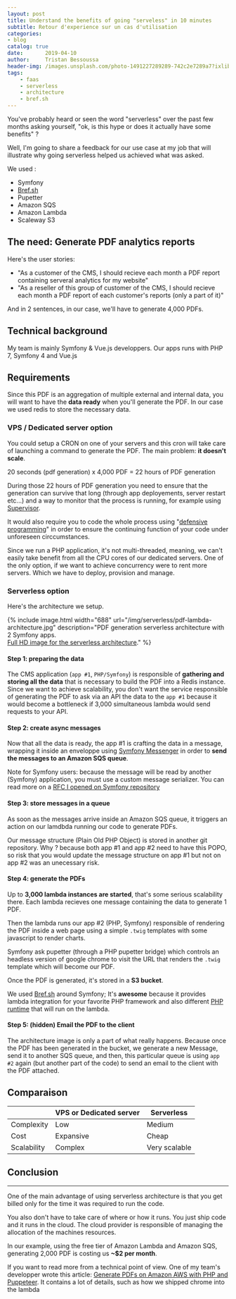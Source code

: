 ```yaml
---
layout: post
title: Understand the benefits of going "serveless" in 10 minutes
subtitle: Retour d'experience sur un cas d'utilisation
categories:
- blog
catalog: true
date:       2019-04-10
author:     Tristan Bessoussa
header-img: /images.unsplash.com/photo-1491227289289-742c2e7289a7?ixlib=rb-1.2.1&ixid=eyJhcHBfaWQiOjEyMDd9&auto=format&fit=crop&w=1650&q=80
tags:
    - faas
    - serverless
    - architecture
    - bref.sh
---
```


You've probably heard or seen the word "serverless" over the past few months asking yourself, "ok, is this hype or does it actually have some benefits" ?

Well, I'm going to share a feedback for our use case at my job that will illustrate why going serverless helped us achieved what was asked.

We used :
- Symfony
- [Bref.sh](https://bref.sh/)
- Pupetter
- Amazon SQS
- Amazon Lambda
- Scaleway S3

## The need: Generate PDF analytics reports

Here's the user stories:

- "As a customer of the CMS,
I should recieve each month a PDF report containing serveral analytics for my website"
- "As a reseller of this group of customer of the CMS,
I should recieve each month a PDF report of each customer's reports (only a part of it)"

And in 2 sentences, in our case, we'll have to generate 4,000 PDFs.

## Technical background

My team is mainly Symfony & Vue.js developpers. Our apps runs with PHP 7, Symfony 4 and Vue.js

## Requirements

Since this PDF is an aggregation of multiple external and internal data, you will want to have the **data ready** when you'll generate the PDF. In our case we used redis to store the necessary data.


### VPS / Dedicated server option

You could setup a CRON on one of your servers and this cron will take care of launching a command to generate the PDF.
The main problem: **it doesn't scale**.

20 seconds (pdf generation) x 4,000 PDF = 22 hours of PDF generation

During those 22 hours of PDF generation you need to ensure that the generation can survive that long (through app deployements, server restart etc...) and a way to monitor that the process is running, for example using [Supervisor](http://supervisord.org/).

It would also require you to code the whole process using "[defensive programming](https://en.wikipedia.org/wiki/Defensive_programming)" in order to ensure the continuing function of your code under unforeseen circcumstances.

Since we run a PHP application, it's not multi-threaded, meaning, we can't easily take benefit from all the CPU cores of our dedicated servers. One of the only option, if we want to achieve concurrency were to rent more servers. Which we have to deploy, provision and manage.

### Serverless option

Here's the architecture we setup.

{% include image.html width="688" url="/img/serverless/pdf-lambda-architecture.jpg" description="PDF generation serverless architecture with 2 Symfony apps. <br /><a href='/img/serverless/pdf-lambda-architecture.jpg'>Full HD image for the serverless architecture</a>." %}

#### Step 1: preparing the data

The CMS application (`app #1`, `PHP/Symfony`) is responsible of **gathering and storing all the data** that is necessary to build the PDF into a Redis instance. Since we want to achieve scalability, you don't want the service responsible of generating the PDF to ask via an API the data to the `app #1` because it would become a bottleneck if 3,000 simultaneous lambda would send requests to your API.

#### Step 2: create async messages

Now that all the data is ready, the app #1 is crafting the data in a message, wrapping it inside an enveloppe using [Symfony Messenger](https://symfony.com/doc/current/messenger.html) in order to **send the messages to an Amazon SQS queue**.

Note for Symfony users: because the message will be read by another (Symfony) application, you must use a custom message serializer. You can read more on a [RFC I opened on Symfony repository](https://github.com/symfony/symfony/issues/33912)

#### Step 3: store messages in a queue

As soon as the messages arrive inside an Amazon SQS queue, it triggers an action on our lamdbda running our code to generate PDFs.

Our message structure (Plain Old PHP Object) is stored in another git repository. Why ? because both app #1 and app #2 need to have this POPO, so risk that you would update the message structure on app #1 but not on app #2 was an unecessary risk.

#### Step 4: generate the PDFs

Up to **3,000 lambda instances are started**, that's some serious scalability there. Each lambda recieves one message containing the data to generate 1 PDF.

Then the lambda runs our app #2 (PHP, Symfony) responsible of rendering the PDF inside a web page using a simple `.twig` templates with some javascript to render charts.

Symfony ask pupetter (through a PHP pupetter bridge) which controls an headless version of google chrome to visit the URL that renders the `.twig` template which will become our PDF.

Once the PDF is generated, it's stored in a **S3 bucket**.

We used [Bref.sh](https://bref.sh/) around Symfony; It's **awesome** because it provides lambda integration for your favorite PHP framework and also different [PHP runtime](https://bref.sh/docs/runtimes/#bref-runtimes) that will run on the lambda.

#### Step 5: (hidden) Email the PDF to the client

The architecture image is only a part of what really happens. Because once the PDF has been generated in the bucket, we generate a new Message, send it to another SQS queue, and then, this particular queue is using `app #2` again (but another part of the code) to send an email to the client with the PDF attached.


## Comparaison

|             | VPS or Dedicated server | Serverless    |
|-------------|-------------------------|---------------|
| Complexity  | Low                     | Medium        |
| Cost        | Expansive               | Cheap         |
| Scalability | Complex                 | Very scalable |


## Conclusion
----------

One of the main advantage of using serverless architecture is that you get billed only for the time it was required to run the code.

You also don't have to take care of where or how it runs. You just ship code and it runs in the cloud. The cloud provider is responsible of managing the allocation of the machines resources.

In our example, using the free tier of Amazon Lambda and Amazon SQS, generating 2,000 PDF is costing us **~$2 per month**.

If you want to read more from a technical point of view. One of my team's developper wrote this article: [Generate PDFs on Amazon AWS with PHP and Puppeteer](https://hugo.alliau.me/2020/01/02/generate-pdfs-on-amazon-aws-with-php-and-puppeteer/). It contains a lot of details, such as how we shipped chrome into the lambda
